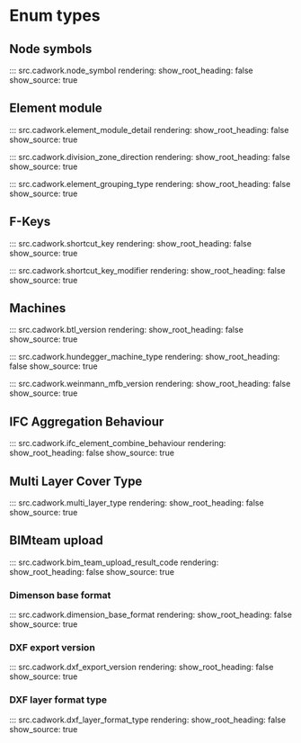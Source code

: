 # Enum types

## Node symbols

::: src.cadwork.node_symbol
    rendering:
        show_root_heading: false
        show_source: true

## Element module

::: src.cadwork.element_module_detail
    rendering:
        show_root_heading: false
        show_source: true

::: src.cadwork.division_zone_direction
    rendering:
        show_root_heading: false
        show_source: true

::: src.cadwork.element_grouping_type
    rendering:
        show_root_heading: false
        show_source: true

## F-Keys

::: src.cadwork.shortcut_key
    rendering:
        show_root_heading: false
        show_source: true

::: src.cadwork.shortcut_key_modifier
    rendering:
        show_root_heading: false
        show_source: true

## Machines

::: src.cadwork.btl_version
    rendering:
        show_root_heading: false
        show_source: true

::: src.cadwork.hundegger_machine_type
    rendering:
        show_root_heading: false
        show_source: true

::: src.cadwork.weinmann_mfb_version
    rendering:
        show_root_heading: false
        show_source: true

## IFC Aggregation Behaviour

::: src.cadwork.ifc_element_combine_behaviour
    rendering:
        show_root_heading: false
        show_source: true

## Multi Layer Cover Type

::: src.cadwork.multi_layer_type
    rendering:
        show_root_heading: false
        show_source: true

## BIMteam upload

::: src.cadwork.bim_team_upload_result_code
    rendering:
        show_root_heading: false
        show_source: true

### Dimenson base format

::: src.cadwork.dimension_base_format
rendering:
show_root_heading: false
show_source: true

### DXF export version

::: src.cadwork.dxf_export_version
rendering:
show_root_heading: false
show_source: true

### DXF layer format type

::: src.cadwork.dxf_layer_format_type
rendering:
show_root_heading: false
show_source: true
